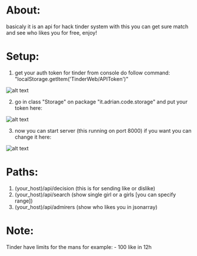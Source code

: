 # About:
   basicaly it is an api for hack tinder system
   with this you can get sure match and see who
   likes you for free, enjoy!

# Setup:

1) get your auth token for tinder from console
   do follow command: "localStorage.getItem('TinderWeb/APIToken')"

![alt text](https://i.imgur.com/D6Kngbf.gif)

2) go in class "Storage" on package "it.adrian.code.storage"
   and put your token here:
   
![alt text](https://i.imgur.com/4HttIcu.png)
   
3) now you can start server (this running on port 8000)
   if you want you can change it here:
   
![alt text](https://i.imgur.com/TLcjD62.png)

# Paths:

1) (your_host)/api/decision (this is for sending like or dislike)
2) (your_host)/api/search (show single girl or a girls [you can specify range])
3) (your_host)/api/admirers (show who likes you in jsonarray)

# Note:
   Tinder have limits for the mans for example:
    - 100 like in 12h
